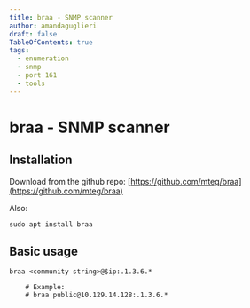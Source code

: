 ```yaml
---
title: braa - SNMP scanner
author: amandaguglieri
draft: false
TableOfContents: true
tags:
  - enumeration
  - snmp
  - port 161
  - tools
---
```


# braa - SNMP scanner


## Installation

Download from the github repo: [https://github.com/mteg/braa](https://github.com/mteg/braa)

Also:

```shell-session
sudo apt install braa
```


## Basic usage


```shell-session
braa <community string>@$ip:.1.3.6.*   

	# Example:
	# braa public@10.129.14.128:.1.3.6.*
```
